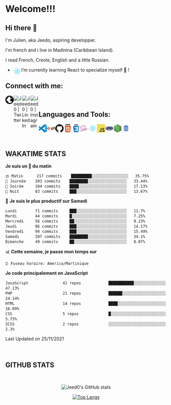 # Welcome!!!

## Hi there 👋

I'm Julien, aka Jeedo, aspiring developper. 

I'm french and i live in Madinina (Caribbean Island).

I read French, Creole, English and a little Russian.

- I’m currently learning React  <img align="left" alt="React" width="26px" src="https://raw.githubusercontent.com/github/explore/80688e429a7d4ef2fca1e82350fe8e3517d3494d/topics/react/react.png" /> to specialize myself  :dart: !

## Connect with me:

<div>
    <a href="https://github.com/Jeed0" target="_blank" > 
      <img align="left" alt="Jeed0" width="26px" margin="15px" src="https://raw.githubusercontent.com/iconic/open-iconic/master/svg/globe.svg"/>
    </a>
    <a href="https://twitter.com/Jeed0_io" target="_blank"> 
      <img align="left" alt="Jeed0 | Twitter" width="26px" margin="15px" src="https://cdn.jsdelivr.net/npm/simple-icons@v3/icons/twitter.svg" />
    </a>
    <a href="https://linkedin.com/in/jeed0" target="_blank"> 
      <img align="left" alt="Jeed0 | LinkedIn" width="26px" margin="15px" src="https://cdn.jsdelivr.net/npm/simple-icons@v3/icons/linkedin.svg" />
    </a>
    <a href="https://instagram.com/jeedo.mq" target="_blank"> 
      <img align="left" alt="Jeed0 | Instagram" width="26px" margin="15px" src="https://cdn.jsdelivr.net/npm/simple-icons@v3/icons/instagram.svg" />
    </a>
</div>
<br/>

## Languages and Tools:

<div>
<img align="left" alt="Visual Studio Code" width="26px" margin="15px" src="https://raw.githubusercontent.com/github/explore/80688e429a7d4ef2fca1e82350fe8e3517d3494d/topics/visual-studio-code/visual-studio-code.png" />
<img align="left" alt="Git" width="26px" margin="15px" src="https://raw.githubusercontent.com/github/explore/80688e429a7d4ef2fca1e82350fe8e3517d3494d/topics/git/git.png" />
<img align="left" alt="GitHub" width="26px" margin="15px" src="https://raw.githubusercontent.com/github/explore/78df643247d429f6cc873026c0622819ad797942/topics/github/github.png" />
<img align="left" alt="HTML5" width="26px" margin="15px" src="https://raw.githubusercontent.com/github/explore/80688e429a7d4ef2fca1e82350fe8e3517d3494d/topics/html/html.png" />
<img align="left" alt="CSS3" width="26px" margin="15px" src="https://raw.githubusercontent.com/github/explore/80688e429a7d4ef2fca1e82350fe8e3517d3494d/topics/css/css.png" />
<img align="left" alt="Sass" width="26px" margin="15px" src="https://raw.githubusercontent.com/github/explore/80688e429a7d4ef2fca1e82350fe8e3517d3494d/topics/sass/sass.png" />
<img align="left" alt="React" width="26px" margin="15px" src="https://raw.githubusercontent.com/github/explore/80688e429a7d4ef2fca1e82350fe8e3517d3494d/topics/react/react.png" />
<img align="left" alt="JavaScript" width="26px" margin="15px" src="https://raw.githubusercontent.com/github/explore/80688e429a7d4ef2fca1e82350fe8e3517d3494d/topics/javascript/javascript.png" />
<img align="left" alt="Gatsby" width="26px" margin="15px" src="https://raw.githubusercontent.com/github/explore/e94815998e4e0713912fed477a1f346ec04c3da2/topics/php/php.png" />
<img align="left" alt="Node.js" width="26px" margin="15px" src="https://raw.githubusercontent.com/github/explore/80688e429a7d4ef2fca1e82350fe8e3517d3494d/topics/nodejs/nodejs.png" />
<img align="left" alt="SQL" width="26px" margin="15px" src="https://raw.githubusercontent.com/github/explore/80688e429a7d4ef2fca1e82350fe8e3517d3494d/topics/sql/sql.png" />
</div>
<br/>
<br/>
<br/>


## WAKATIME STATS
<!--START_SECTION:waka-->
**Je suis un 🐤 du matin** 

```text
🌞 Matin      217 commits    █████████░░░░░░░░░░░░░░░░   35.75% 
🌆 Journée    203 commits    ████████░░░░░░░░░░░░░░░░░   33.44% 
🌃 Soirée     104 commits    ████░░░░░░░░░░░░░░░░░░░░░   17.13% 
🌙 Nuit       83 commits     ███░░░░░░░░░░░░░░░░░░░░░░   13.67%

```
📅 **Je suis le plus productif sur Samedi** 

```text
Lundi        71 commits     ███░░░░░░░░░░░░░░░░░░░░░░   11.7% 
Mardi        44 commits     █░░░░░░░░░░░░░░░░░░░░░░░░   7.25% 
Mercredi     56 commits     ██░░░░░░░░░░░░░░░░░░░░░░░   9.23% 
Jeudi        86 commits     ███░░░░░░░░░░░░░░░░░░░░░░   14.17% 
Vendredi     94 commits     ███░░░░░░░░░░░░░░░░░░░░░░   15.49% 
Samedi       207 commits    ████████░░░░░░░░░░░░░░░░░   34.1% 
Dimanche     49 commits     ██░░░░░░░░░░░░░░░░░░░░░░░   8.07%

```


📊 **Cette semaine, je passe mon temps sur** 

```text
⌚︎ Fuseau horaire: America/Martinique

```

**Je code principalement en JavaScript** 

```text
JavaScript               41 repos            ███████████░░░░░░░░░░░░░░   47.13% 
PHP                      21 repos            ██████░░░░░░░░░░░░░░░░░░░   24.14% 
HTML                     14 repos            ████░░░░░░░░░░░░░░░░░░░░░   16.09% 
CSS                      5 repos             █░░░░░░░░░░░░░░░░░░░░░░░░   5.75% 
SCSS                     2 repos             ░░░░░░░░░░░░░░░░░░░░░░░░░   2.3%

```



 Last Updated on 25/11/2021
<!--END_SECTION:waka-->
<br/>

## GITHUB STATS 

<br />
<div align="center">
    
![Jeed0's GitHub stats](https://github-readme-stats.vercel.app/api?username=Jeed0&theme=dark&show_icons=true&count_private=true&show_icons=true&hide=issues,contribs,prs)

    
    
[![Top Langs](https://github-readme-stats.vercel.app/api/top-langs/?username=Jeed0&theme=dark&show_icons=true&layout=compact)](https://github.com/Jeed0/github-readme-stats)

<br />
</div>



<!--
**Jeed0/Jeed0** is a ✨ _special_ ✨ repository because its `README.md` (this file) appears on your GitHub profile.

Here are some ideas to get you started:

- 🔭 I’m currently working on ...
- 🌱 I’m currently learning ...
- 👯 I’m looking to collaborate on ...
- 🤔 I’m looking for help with ...
- 💬 Ask me about ...
- 📫 How to reach me: ...
- 😄 Pronouns: ...
- ⚡ Fun fact: ...
-->

<!--[![Jeed0's wakatime stats](https://github-readme-stats.vercel.app/api/wakatime?username=!Jeed0)](https://github.com/Jeed0/github-readme-stats)-->

